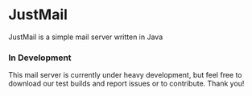 # JustMail
JustMail is a simple mail server written in Java

### In Development

This mail server is currently under heavy development, but feel free to download our test builds and report issues or to contribute. Thank you!




